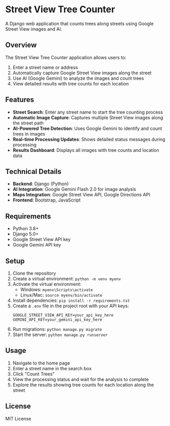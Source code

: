 # Street View Tree Counter

A Django web application that counts trees along streets using Google Street View images and AI.

## Overview

The Street View Tree Counter application allows users to:
1. Enter a street name or address
2. Automatically capture Google Street View images along the street
3. Use AI (Google Gemini) to analyze the images and count trees
4. View detailed results with tree counts for each location

## Features

- **Street Search**: Enter any street name to start the tree counting process
- **Automatic Image Capture**: Captures multiple Street View images along the street path
- **AI-Powered Tree Detection**: Uses Google Gemini to identify and count trees in images
- **Real-time Processing Updates**: Shows detailed status messages during processing
- **Results Dashboard**: Displays all images with tree counts and location data

## Technical Details

- **Backend**: Django (Python)
- **AI Integration**: Google Gemini Flash 2.0 for image analysis
- **Maps Integration**: Google Street View API, Google Directions API
- **Frontend**: Bootstrap, JavaScript

## Requirements

- Python 3.8+
- Django 5.0+
- Google Street View API key
- Google Gemini API key

## Setup

1. Clone the repository
2. Create a virtual environment: `python -m venv myenv`
3. Activate the virtual environment: 
   - Windows: `myenv\Scripts\activate`
   - Linux/Mac: `source myenv/bin/activate`
4. Install dependencies: `pip install -r requirements.txt`
5. Create a `.env` file in the project root with your API keys:
   ```
   GOOGLE_STREET_VIEW_API_KEY=your_api_key_here
   GEMINI_API_KEY=your_gemini_api_key_here
   ```
6. Run migrations: `python manage.py migrate`
7. Start the server: `python manage.py runserver`

## Usage

1. Navigate to the home page
2. Enter a street name in the search box
3. Click "Count Trees"
4. View the processing status and wait for the analysis to complete
5. Explore the results showing tree counts for each location along the street

## License

MIT License
